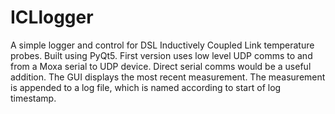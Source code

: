 # ICLlogger
A simple logger and control for DSL Inductively Coupled Link temperature probes.
Built using PyQt5. First version uses low level UDP comms to and from a Moxa serial
to UDP device. Direct serial comms would be a useful addition.
The GUI displays the most recent measurement. The measurement is appended to a log file,
which is named according to start of log timestamp.

